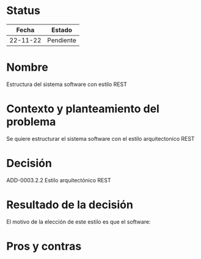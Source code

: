 # Status

| Fecha | Estado |
| --- | --- |
| 22-11-22 | Pendiente |

# Nombre

Estructura del sistema software con estilo REST

# Contexto y planteamiento del problema

Se quiere estructurar el sistema software con el estilo arquitectonico REST

# Decisión

ADD-0003.2.2 Estilo arquitectónico REST

# Resultado de la decisión

El motivo de la elección de este estilo es que el software:


# Pros y contras



